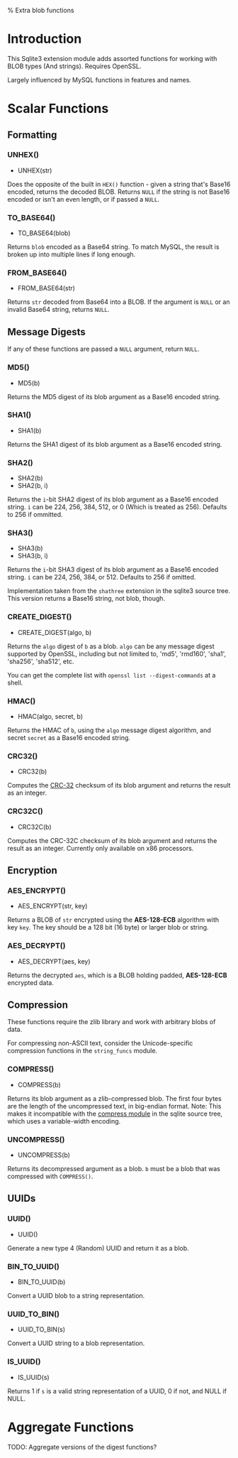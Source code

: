 % Extra blob functions

Introduction
============

This Sqlite3 extension module adds assorted functions for working with
BLOB types (And strings). Requires OpenSSL.

Largely influenced by MySQL functions in features and names.

Scalar Functions
================

Formatting
----------

### UNHEX()

* UNHEX(str)

Does the opposite of the built in `HEX()` function - given a string
that's Base16 encoded, returns the decoded BLOB. Returns `NULL` if
the string is not Base16 encoded or isn't an even length, or if
passed a `NULL`.

### TO_BASE64()

* TO_BASE64(blob)

Returns `blob` encoded as a Base64 string. To match MySQL, the result
is broken up into multiple lines if long enough.

### FROM_BASE64()

* FROM_BASE64(str)

Returns `str` decoded from Base64 into a BLOB. If the argument is
`NULL` or an invalid Base64 string, returns `NULL`.

Message Digests
---------------

If any of these functions are passed a `NULL` argument, return `NULL`.

### MD5() ###

* MD5(b)

Returns the MD5 digest of its blob argument as a Base16 encoded string.

### SHA1() ####

* SHA1(b)

Returns the SHA1 digest of its blob argument as a Base16 encoded string.

### SHA2() ####

* SHA2(b)
* SHA2(b, i)

Returns the `i`-bit SHA2 digest of its blob argument as a Base16
encoded string. `i` can be 224, 256, 384, 512, or 0 (Which is treated
as 256). Defaults to 256 if ommitted.

### SHA3() ###

* SHA3(b)
* SHA3(b, i)

Returns the `i`-bit SHA3 digest of its blob argument as a Base16
encoded string.  `i` can be 224, 256, 384, or 512. Defaults to 256 if
omitted.

Implementation taken from the `shathree` extension in the sqlite3
source tree. This version returns a Base16 string, not blob, though.

### CREATE_DIGEST()

* CREATE_DIGEST(algo, b)

Returns the `algo` digest of `b` as a blob. `algo` can be any message
digest supported by OpenSSL, including but not limited to, 'md5', 'rmd160',
'sha1', 'sha256', 'sha512', etc.

You can get the complete list with `openssl list --digest-commands` at
a shell.

### HMAC()

* HMAC(algo, secret, b)

Returns the HMAC of `b`, using the `algo` message digest algorithm,
and secret `secret` as a Base16 encoded string.

### CRC32()

* CRC32(b)

Computes the [CRC-32] checksum of its blob argument and returns the
result as an integer.

[CRC-32]: https://en.wikipedia.org/wiki/Cyclic_redundancy_check

### CRC32C()

* CRC32C(b)

Computes the CRC-32C checksum of its blob argument and returns the
result as an integer. Currently only available on x86 processors.

Encryption
----------

### AES_ENCRYPT()

* AES_ENCRYPT(str, key)

Returns a BLOB of `str` encrypted using the **AES-128-ECB** algorithm
with key `key`. The key should be a 128 bit (16 byte) or larger blob
or string.

### AES_DECRYPT()

* AES_DECRYPT(aes, key)

Returns the decrypted `aes`, which is a BLOB holding padded,
**AES-128-ECB** encrypted data.

Compression
-----------

These functions require the zlib library and work with arbitrary blobs
of data.

For compressing non-ASCII text, consider the Unicode-specific
compression functions in the `string_funcs` module.

### COMPRESS()

* COMPRESS(b)

Returns its blob argument as a zlib-compressed blob. The first four
bytes are the length of the uncompressed text, in big-endian
format. Note: This makes it incompatible with the [compress module] in
the sqlite source tree, which uses a variable-width encoding.

[compress module]: https://www3.sqlite.org/cgi/src/artifact/dd4f8a6d0baccff3

### UNCOMPRESS()

* UNCOMPRESS(b)

Returns its decompressed argument as a blob. `b` must be a blob that
was compressed with `COMPRESS()`.

UUIDs
-----

### UUID()

* UUID()

Generate a new type 4 (Random) UUID and return it as a blob.

### BIN_TO_UUID()

* BIN\_TO\_UUID(b)

Convert a UUID blob to a string representation.

### UUID_TO_BIN()

* UUID\_TO\_BIN(s)

Convert a UUID string to a blob representation.

### IS_UUID()

* IS_UUID(s)

Returns 1 if `s` is a valid string representation of a UUID, 0 if not,
and NULL if NULL.

Aggregate Functions
===================

TODO: Aggregate versions of the digest functions?
